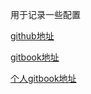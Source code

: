 
用于记录一些配置

[github地址](https://github.com/zqb-all/zqb-all-linux-config)

[gitbook地址](https://www.gitbook.com/book/zqb-all/zqb-all-linux-config/details)

[个人gitbook地址](http://www.zhuangqiubin.xin/book)

